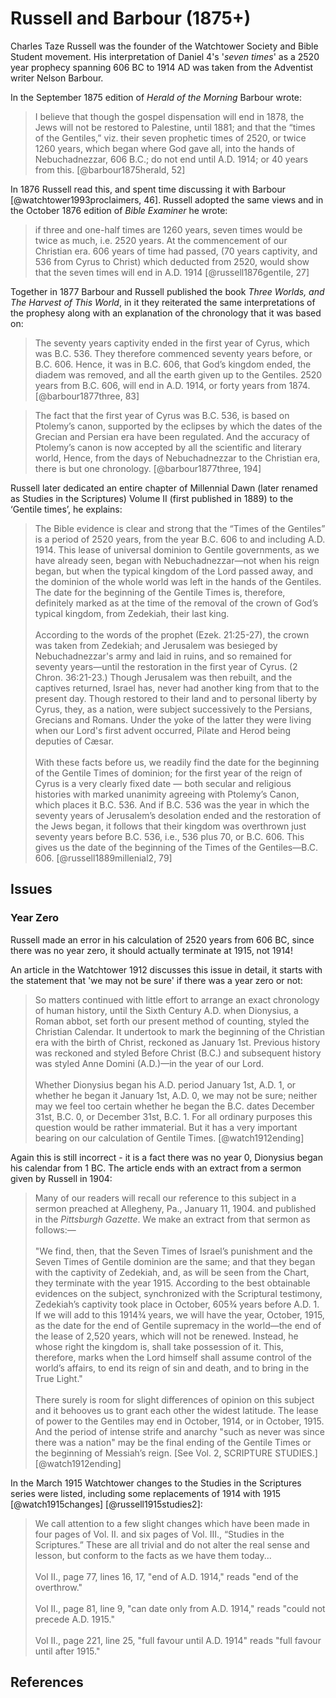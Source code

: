 # Russell and Barbour (1875+)

Charles Taze Russell was the founder of the Watchtower Society and Bible Student movement. His 
interpretation of Daniel 4's '_seven times_' as a 2520 year prophecy spanning 606 BC to 1914 AD was taken from
the Adventist writer Nelson Barbour.

In the September 1875 edition of _Herald of the Morning_ Barbour wrote:

> I believe that though the gospel dispensation will end in 1878, the Jews will not be restored
  to Palestine, until 1881; and that the “times of the Gentiles,” viz. their seven prophetic times of
  2520, or twice 1260 years, which began where God gave all, into the hands of Nebuchadnezzar,
  606 B.C.; do not end until A.D. 1914; or 40 years from this. [@barbour1875herald, 52]

In 1876 Russell read this, and spent time discussing it with Barbour [@watchtower1993proclaimers, 46]. 
Russell adopted the same views and in the October 1876 edition of _Bible Examiner_ he wrote:

> if three and one-half times are 1260 years, seven times would be twice as much, i.e. 2520
  years. At the commencement of our Christian era. 606 years of time had passed, (70 years
  captivity, and 536 from Cyrus to Christ) which deducted from 2520, would show that the
  seven times will end in A.D. 1914 [@russell1876gentile, 27]

Together in 1877 Barbour and Russell published the book _Three Worlds, and The Harvest of This World_, in it they
reiterated the same interpretations of the prophesy along with an explanation of the chronology that it was based on:

> The seventy years captivity ended in the first year of Cyrus, which was B.C. 536. They
  therefore commenced seventy years before, or B.C. 606. Hence, it was in B.C. 606, that God’s
  kingdom ended, the diadem was removed, and all the earth given up to the Gentiles. 2520
  years from B.C. 606, will end in A.D. 1914, or forty years from 1874. [@barbour1877three, 83]

> The fact that the first year of Cyrus was B.C. 536, is based on Ptolemy’s canon, supported by
  the eclipses by which the dates of the Grecian and Persian era have been regulated. And the
  accuracy of Ptolemy’s canon is now accepted by all the scientific and literary world, Hence,
  from the days of Nebuchadnezzar to the Christian era, there is but one chronology. [@barbour1877three, 194]

Russell later dedicated an entire chapter of Millennial Dawn (later renamed as Studies in the Scriptures) 
Volume II (first published in 1889) to the ‘Gentile times’, he explains:

> The Bible evidence is clear and strong that the “Times of the Gentiles” is a period of 2520
  years, from the year B.C. 606 to and including A.D. 1914. This lease of universal dominion
  to Gentile governments, as we have already seen, began with Nebuchadnezzar—not when his
  reign began, but when the typical kingdom of the Lord passed away, and the dominion of the
  whole world was left in the hands of the Gentiles. The date for the beginning of the Gentile
  Times is, therefore, definitely marked as at the time of the removal of the crown of God’s
  typical kingdom, from Zedekiah, their last king.
  <br><br>
  According to the words of the prophet (Ezek. 21:25-27),
  the crown was taken from Zedekiah; and Jerusalem was
  besieged by Nebuchadnezzar's army and laid in ruins, and
  so remained for seventy years—until the restoration in the
  first year of Cyrus. (2 Chron. 36:21-23.) Though Jerusalem
  was then rebuilt, and the captives returned, Israel has,
  never had another king from that to the present day.
  Though restored to their land and to personal liberty by
  Cyrus, they, as a nation, were subject successively to the
  Persians, Grecians and Romans. Under the yoke of the
  latter they were living when our Lord's first advent occurred,
  Pilate and Herod being deputies of Cæsar.
  <br><br>
  With these facts before us, we readily find the date for the beginning of the Gentile Times
  of dominion; for the first year of the reign of Cyrus is a very clearly fixed date — both secular
  and religious histories with marked unanimity agreeing with Ptolemy’s Canon, which places
  it B.C. 536. And if B.C. 536 was the year in which the seventy years of Jerusalem’s desolation
  ended and the restoration of the Jews began, it follows that their kingdom was overthrown
  just seventy years before B.C. 536, i.e., 536 plus 70, or B.C. 606. This gives us the date of the
  beginning of the Times of the Gentiles—B.C. 606. [@russell1889millenial2, 79]

## Issues

### Year Zero

Russell made an error in his calculation of 2520 years from 606 BC, since there was no year zero, it should actually
terminate at 1915, not 1914!

An article in the Watchtower 1912 discusses this issue in detail, it
starts with the statement that 'we may not be sure' if there was a year zero or not:

> So matters continued with little effort to arrange an exact
  chronology of human history, until the Sixth Century A.D.
  when Dionysius, a Roman abbot, set forth our present method
  of counting, styled the Christian Calendar. It undertook to
  mark the beginning of the Christian era with the birth of
  Christ, reckoned as January 1st. Previous history was
  reckoned and styled Before Christ (B.C.) and subsequent
  history was styled Anne Domini (A.D.)—in the year of our
  Lord.
  <br><br>
  Whether Dionysius began his A.D. period January 1st,
  A.D. 1, or whether he began it January 1st, A.D. 0, we may
  not be sure; neither may we feel too certain whether he began
  the B.C. dates December 31st, B.C. 0, or December 31st,
  B.C. 1. For all ordinary purposes this question would be
  rather immaterial. But it has a very important bearing on
  our calculation of Gentile Times. [@watch1912ending]

Again this is still incorrect - it is a fact there was no year 0, Dionysius began his calendar from 1 BC. 
The article ends with an extract from a sermon given by Russell in 1904:

> Many of our readers will recall our reference to this subject
  in a sermon preached at Allegheny, Pa., January 11, 1904. and 
  published in the _Pittsburgh Gazette_. We make an
  extract from that sermon as follows:—
  <br><br>
  "We find, then, that the Seven Times of Israel’s punishment
  and the Seven Times of Gentile dominion are the same;
  and that they began with the captivity of Zedekiah, and, as
  will be seen from the Chart, they terminate with the year 1915. 
  According to the best obtainable evidences on the subject,
  synchronized with the Scriptural testimony, Zedekiah’s
  captivity took place in October, 605¾ years before A.D. 1.
  If we will add to this 1914¾ years, we will have the year,
  October, 1915, as the date for the end of Gentile supremacy
  in the world—the end of the lease of 2,520 years, which will
  not be renewed. Instead, he whose right the kingdom is, shall
  take possession of it. This, therefore, marks when the Lord
  himself shall assume control of the world’s affairs, to end its
  reign of sin and death, and to bring in the True Light."
  <br><br>
  There surely is room for slight differences of opinion on
  this subject and it behooves us to grant each other the widest
  latitude. The lease of power to the Gentiles may end in
  October, 1914, or in October, 1915. And the period of intense
  strife and anarchy "such as never was since there was a
  nation" may be the final ending of the Gentile Times or the
  beginning of Messiah’s reign. \[See Vol. 2, SCRIPTURE STUDIES.\]
  [@watch1912ending]

In the March 1915 Watchtower changes to the Studies in the Scriptures series were listed, including some replacements
of 1914 with 1915 [@watch1915changes] [@russell1915studies2]:

> We call attention to a few slight changes which have been made in four pages of Vol. II. and six pages of Vol. III., 
  “Studies in the Scriptures.” These are all trivial and do not alter the real sense and lesson, but conform to the 
  facts as we have them today...
  <br><br>
  Vol II., page 77, lines 16, 17, "end of A.D. 1914," reads "end of the overthrow."
  <br><br>
  Vol II., page 81, line 9, "can date only from A.D. 1914," reads "could not precede A.D. 1915."
  <br><br>
  Vol II., page 221, line 25, "full favour until A.D. 1914" reads "full favour until after 1915." 

## References

